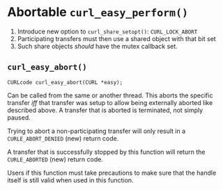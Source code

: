 # Abortable `curl_easy_perform()`

1. Introduce new option to `curl_share_setopt()`: `CURL_LOCK_ABORT`
2. Participating transfers must then use a shared object with that bit set
3. Such share objects *should* have the mutex callback set.

## `curl_easy_abort()`

`CURLcode curl_easy_abort(CURL *easy);`

Can be called from the same or another thread. This aborts the specific
transfer *iff* that transfer was setup to allow being externally aborted like
described above. A transfer that is aborted is terminated, not simply paused.

Trying to abort a non-participating transfer will only result in a
`CURLE_ABORT_DENIED` (new) return code.

A transfer that is successfully stopped by this function will return the
`CURLE_ABORTED` (new) return code.

Users if this function must take precautions to make sure that the handle
itself is still valid when used in this function.
